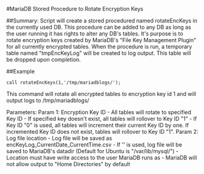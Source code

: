 #MariaDB Stored Procedure to Rotate Encryption Keys

##Summary:
   Script will create a stored procedured named rotateEncKeys in the currently used DB.  This procedure can be added to any DB as 
   long as the user running it has rights to alter any DB's tables. It's purpose is to rotate encryption keys created by MariaDB's
   "File Key Management Plugin" for all currently encrypted tables.  When the procedure is run, a temporary table named 
   "tmpEncKeyLog" will be created to log output.  This table will be dropped upon completion.

##Example
```
call rotateEncKeys(1,'/tmp/mariadblogs/');
```
This command will rotate all encrypted tables to encryption key id 1 and will output logs to /tmp/mariadblogs/
   
Parameters:
   Param 1: Encryption Key ID
      - All tables will rotate to specified Key ID
      - If specified key doesn't exist, all tables will rollover to Key ID "1"
      - If Key ID "0" is used, all tables will increment their current Key ID by one. If incremented Key ID does not exist, tables will rollover to Key ID "1".
   Param 2: Log file location
      - Log file will be saved as encKeyLog_CurrentDate_CurrentTime.csv
      - If '' is used, log file will be saved to MariaDB's datadir (Default for Ubuntu is "/var/lib/mysql/")
      - Location must have write access to the user MariaDB runs as
      - MariaDB will not allow output to "Home Directories" by default
